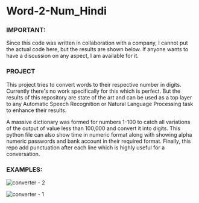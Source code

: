 # Word-2-Num_Hindi
### **IMPORTANT**: 

Since this code was written in collaboration with a company, I cannot put the actual code here, but the results are shown below. If anyone wants to have a discussion on any aspect, I am available for it.

### **PROJECT**

This project tries to convert words to their respective number in digits. Currently there's no work specifically for this which is perfect. But the results of this repository are state of the art and can be used as a top layer to any Automatic Speech Recognition or Natural Language Processing task to enhance their results. 

A massive dictionary was formed for numbers 1-100 to catch all variations of the output of value less than 100,000 and convert it into digits. 
This python file can also show time in numeric format along with showing alpha numeric passwords and bank account in their required format. 
Finally, this repo add punctuation after each line which is highly useful for a conversation.

### **EXAMPLES:** 

![converter - 2](https://user-images.githubusercontent.com/47295561/103455636-b964ae80-4d14-11eb-8a45-90f7dd14dc20.png)

![converter - 1](https://user-images.githubusercontent.com/47295561/103455637-bcf83580-4d14-11eb-8f8d-86d0c2b1c172.png)
